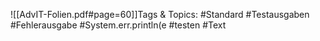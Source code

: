 
![[AdvIT-Folien.pdf#page=60]]Tags & Topics:
   #Standard
   #Testausgaben
   #Fehlerausgabe
   #System.err.println(e
   #testen
   #Text